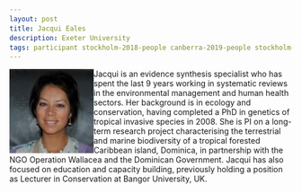 ```yaml
---
layout: post
title: Jacqui Eales
description: Exeter University
tags: participant stockholm-2018-people canberra-2019-people stockholm-2018-participant canberra-2019-remote
---
```

<img align="left" width="150" height="150" src="/assets/people/eales_jacqui.png" alt="Jacqui Eales"/>Jacqui is an evidence synthesis specialist who has spent the last 9 years working in systematic reviews in the environmental management and human health sectors. Her background is in ecology and conservation, having completed a PhD in genetics of tropical invasive species in 2008. She is PI on a long-term research project characterising the terrestrial and marine biodiversity of a tropical forested Caribbean island, Dominica, in partnership with the NGO Operation Wallacea and the Dominican Government. Jacqui has also focused on education and capacity building, previously holding a position as Lecturer in Conservation at Bangor University, UK.  

<a href="https://twitter.com/jacqui_eales" title="Twitter" target="_blank"
rel="noopener">
  <i class="fa fa-twitter fa-2x" style="color:#4FB3A9"></i>
</a>